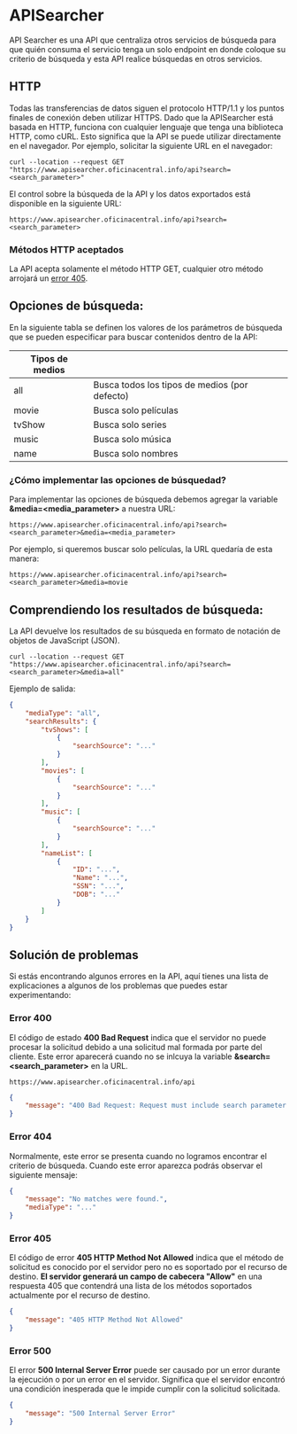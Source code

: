 # APISearcher
API Searcher es una API que centraliza otros servicios de búsqueda para que quién consuma el servicio tenga un solo endpoint en donde coloque su criterio de búsqueda y esta API realice búsquedas en otros servicios.


## HTTP

Todas las transferencias de datos siguen el protocolo HTTP/1.1 y los puntos finales de conexión deben utilizar HTTPS. Dado que la APISearcher está basada en HTTP, funciona con cualquier lenguaje que tenga una biblioteca HTTP, como cURL. Esto significa que la API se puede utilizar directamente en el navegador. Por ejemplo, solicitar la siguiente URL en el navegador:

    curl --location --request GET "https://www.apisearcher.oficinacentral.info/api?search=<search_parameter>"

El control sobre la búsqueda de la API y los datos exportados está disponible en la siguiente URL:

```
https://www.apisearcher.oficinacentral.info/api?search=<search_parameter>
```

### Métodos HTTP aceptados

La API acepta solamente el método HTTP GET, cualquier otro método arrojará un [error 405](https://github.com/ssvalen/APISearcher/blob/main/README.md#soluci%C3%B3n-de-problemas "error 405").


## Opciones de búsqueda:
En la siguiente tabla se definen los valores de los parámetros de búsqueda que se pueden especificar para buscar contenidos dentro de la API:

| Tipos de medios | |
| ------------- | ------------- |
| all  | Busca todos los tipos de medios (por defecto)  |
| movie  | Busca solo películas  |
| tvShow  | Busca solo series  |
| music  | Busca solo música  |
| name  | Busca solo nombres  |

### ¿Cómo implementar las opciones de búsquedad?
Para implementar las opciones de búsqueda debemos agregar la variable **&media=<media_parameter>** a nuestra URL:
```
https://www.apisearcher.oficinacentral.info/api?search=<search_parameter>&media=<media_parameter>
```

Por ejemplo, si queremos buscar solo películas, la URL quedaría de esta manera:

```
https://www.apisearcher.oficinacentral.info/api?search=<search_parameter>&media=movie
```

## Comprendiendo los resultados de búsqueda:
La API devuelve los resultados de su búsqueda en formato de notación de objetos de JavaScript (JSON).

```
curl --location --request GET "https://www.apisearcher.oficinacentral.info/api?search=<search_parameter>&media=all"
```

Ejemplo de salida:
```json
{
    "mediaType": "all",
    "searchResults": {
        "tvShows": [
            {
                "searchSource": "..."
            }
        ],
        "movies": [
            {
                "searchSource": "..."
            }
        ],
        "music": [
            {
                "searchSource": "..."
            }
        ],
        "nameList": [
            {
                "ID": "...",
                "Name": "...",
                "SSN": "...",
                "DOB": "..."
            }
        ]
    }
}
```

## Solución de problemas
Si estás encontrando algunos errores en la API, aquí tienes una lista de explicaciones a algunos de los problemas que puedes estar experimentando:

### Error 400

El código de estado **400 Bad Request** indica que el servidor no puede procesar la solicitud debido a una solicitud mal formada por parte del cliente. Este error aparecerá cuando no se inlcuya la variable **&search=<search_parameter>** en la URL.

```
https://www.apisearcher.oficinacentral.info/api
```

```json
{
    "message": "400 Bad Request: Request must include search parameter!"
}
```

### Error 404
Normalmente, este error se presenta cuando no logramos encontrar el criterio de búsqueda. Cuando este error aparezca podrás observar el siguiente mensaje:
```json
{
    "message": "No matches were found.",
    "mediaType": "..."
}

```
### Error 405
El código de error **405 HTTP Method Not Allowed** indica que el método de solicitud es conocido por el servidor pero no es soportado por el recurso de destino. **El servidor generará un campo de cabecera "Allow"** en una respuesta 405 que contendrá una lista de los métodos soportados actualmente por el recurso de destino.
```json
{
    "message": "405 HTTP Method Not Allowed"
}

```
### Error 500

El error **500 Internal Server Error** puede ser causado por un error durante la ejecución o por un error en el servidor. Significa que el servidor encontró una condición inesperada que le impide cumplir con la solicitud solicitada. 

```json
{
    "message": "500 Internal Server Error"
}

```
